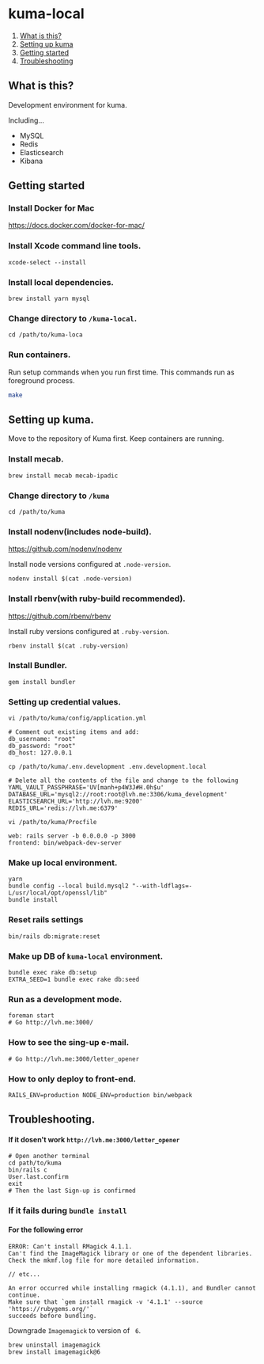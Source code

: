 # kuma-local

1. [What is this?](#What-is-this?)
2. [Setting up kuma](#Setting-up-kuma)
3. [Getting started](#Getting-started)
4. [Troubleshooting](#Troubleshooting)



## What is this?

Development environment for kuma.

Including...

* MySQL
* Redis
* Elasticsearch
* Kibana

## Getting started

### Install Docker for Mac

https://docs.docker.com/docker-for-mac/

### Install Xcode command line tools.

```
xcode-select --install
```

### Install local dependencies.

```
brew install yarn mysql
```

### Change directory to `/kuma-local`.

```
cd /path/to/kuma-loca
```

### Run containers.

Run setup commands when you run first time. This commands run as foreground process.

```sh
make
```

## Setting up kuma.

Move to the repository of Kuma first. Keep containers are running.

### Install mecab.

```
brew install mecab mecab-ipadic
```

### Change directory to `/kuma`

```
cd /path/to/kuma
```

### Install nodenv(includes node-build).

https://github.com/nodenv/nodenv

Install node versions configured at `.node-version`.

```
nodenv install $(cat .node-version)
```

### Install rbenv(with ruby-build recommended).

https://github.com/rbenv/rbenv

Install ruby versions configured at `.ruby-version`.

```
rbenv install $(cat .ruby-version)
```

### Install Bundler.

```
gem install bundler
```

### Setting up credential values.

```
vi /path/to/kuma/config/application.yml

# Comment out existing items and add:
db_username: "root"
db_password: "root"
db_host: 127.0.0.1

cp /path/to/kuma/.env.development .env.development.local

# Delete all the contents of the file and change to the following
YAML_VAULT_PASSPHRASE='UV[manh+p4W3J#H.0h$u'
DATABASE_URL='mysql2://root:root@lvh.me:3306/kuma_development'
ELASTICSEARCH_URL='http://lvh.me:9200'
REDIS_URL='redis://lvh.me:6379'

vi /path/to/kuma/Procfile

web: rails server -b 0.0.0.0 -p 3000
frontend: bin/webpack-dev-server
```

### Make up local environment.

```
yarn
bundle config --local build.mysql2 "--with-ldflags=-L/usr/local/opt/openssl/lib"
bundle install
```

### Reset rails settings

```
bin/rails db:migrate:reset
```

### Make up DB of `kuma-local` environment.

```
bundle exec rake db:setup
EXTRA_SEED=1 bundle exec rake db:seed
```

### Run as a development mode.

```
foreman start
# Go http://lvh.me:3000/
```

### How to see the sing-up e-mail.

```
# Go http://lvh.me:3000/letter_opener
```

### How to only deploy to front-end.

```
RAILS_ENV=production NODE_ENV=production bin/webpack
```

## Troubleshooting.

#### If it dosen't work `http://lvh.me:3000/letter_opener`

```
# Open another terminal
cd path/to/kuma
bin/rails c
User.last.confirm
exit
# Then the last Sign-up is confirmed
```

### If it fails during `bundle install`

#### For the following error

```
ERROR: Can't install RMagick 4.1.1.
Can't find the ImageMagick library or one of the dependent libraries.
Check the mkmf.log file for more detailed information.

// etc...

An error occurred while installing rmagick (4.1.1), and Bundler cannot
continue.
Make sure that `gem install rmagick -v '4.1.1' --source 'https://rubygems.org/'`
succeeds before bundling.
```

Downgrade `Imagemagick` to version of ` 6`.

```
brew uninstall imagemagick
brew install imagemagick@6
```
